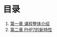 # 目录

1. [第一章 课程整体介绍](https://github.com/zswordsman/note/blob/master/PHP/%E5%85%A8%E6%96%B9%E4%BD%8D%E6%B7%B1%E5%BA%A6%E5%89%96%E6%9E%90PHP7%E5%BA%95%E5%B1%82%E6%BA%90%E7%A0%81%EF%BC%88%E9%99%88%E9%9B%B7%EF%BC%89%E7%AC%94%E8%AE%B0/%E7%AC%AC%E4%B8%80%E7%AB%A0%20%E8%AF%BE%E7%A8%8B%E6%95%B4%E4%BD%93%E4%BB%8B%E7%BB%8D.md)
2. [第二章 PHP7的新特性](https://github.com/zswordsman/note/blob/master/PHP/%E5%85%A8%E6%96%B9%E4%BD%8D%E6%B7%B1%E5%BA%A6%E5%89%96%E6%9E%90PHP7%E5%BA%95%E5%B1%82%E6%BA%90%E7%A0%81%EF%BC%88%E9%99%88%E9%9B%B7%EF%BC%89%E7%AC%94%E8%AE%B0/%E7%AC%AC%E4%BA%8C%E7%AB%A0%20PHP7%E7%9A%84%E6%96%B0%E7%89%B9%E6%80%A7.md)
